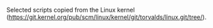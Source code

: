 Selected scripts copied from the Linux kernel (https://git.kernel.org/pub/scm/linux/kernel/git/torvalds/linux.git/tree/).
